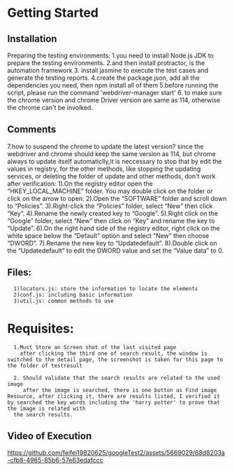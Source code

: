 
# Getting Started

## Installation

Preparing the testing environments:
    1.you need to install Node.js JDK to prepare the testing environments.
    2.and then install protractor, is the automation framework
    3. install jasmine to execute the test cases and generate the testing reports.
    4.create the package.json, add all the dependencies you need, then npm install all of them
    5.before running the script, please run the command 'webdriver-manager start'
    6. to make sure the chrome version and chrome Driver version are same as 114, otherwise the chrome can't be involked.

## Comments
7.how to suspend the chrome to update the latest version?
      since the webdriver and chrome should keep the same version as 114, but chrome always to update itself automaticlly,it is neccessary to stop that by edit the values in registry, for the other methods, like stopping the updating services, or deleting the folder of update and other methods, don't work after verification:
        1).On the registry editor open the “HKEY_LOCAL_MACHINE” folder. You may double click on the folder or click on the arrow to open.
        2).Open the “SOFTWARE” folder and scroll down to “Policies”.
        3).Right-click the “Policies” folder, select “New” then click “Key”.
        4).Rename the newly created key to “Google”.
        5).Right click on the “Google” folder, select “New” then click on “Key” and rename the key to “Update”.
        6).On the right hand side of the registry editor, right click on the white space below the “Default” option and select “New” then choose “DWORD”.
        7).Rename the new key to “Updatedefault”.
        8).Double click on the “Updatedefault” to edit the DWORD value and set the “Value data” to 0.



## Files:
      1)locators.js: store the information to locate the elements
      2)conf.js: including basic information
      3)util.js: common methods to use

# Requisites:
      1.Must Store an Screen shot of the last visited page 
        after clicking the third one of search result, the window is switched to the detail page, the screenshot is taken for this page to the folder of testresult
      
      2. Should validate that the search results are related to the used image
         after the image is searched, there is one button as Find image Resource, after clicking it, there are results listed, I verified it by searched the key words including the 'harry potter' to prove that the image is related with
      the search results.

## Video of Execution


https://github.com/feifei19820625/googleTest2/assets/5669029/68d8203a-cfb8-4965-85b6-57e63edafccc



